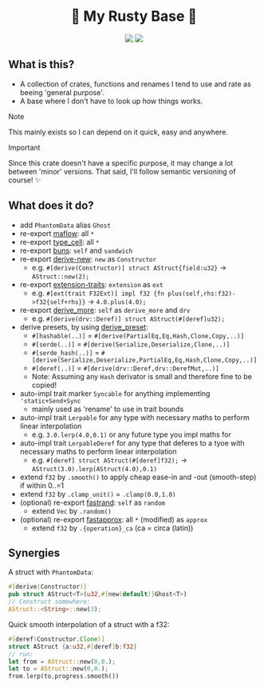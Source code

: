 <h1 align="center">🦀 My Rusty Base 🦀</h1>
<p align="center">
    <a href="https://github.com/dekirisu/deki-rs" style="position:relative"><img src="https://img.shields.io/badge/github-dekirisu/deki-rs-ee6677"></a>
    <a href="https://crates.io/crates/deki" style="position:relative"><img src="https://img.shields.io/crates/v/deki"></a>
</p>

## What is this?
- A collection of crates, functions and renames I tend to use and rate as beeing 'general purpose'.
- A base where I don't have to look up how things works.

> [!NOTE]
> This mainly exists so I can depend on it quick, easy and anywhere.

> [!IMPORTANT]
> Since this crate doesn't have a specific purpose, it may change a lot between 'minor' versions.
> That said, I'll follow semantic versioning of course! ✨

## What does it do?
- add `PhantomData` alias `Ghost`
- re-export [maflow](https://github.com/dekirisu/maflow): all `*`
- re-export [type_cell](https://github.com/dekirisu/type_cell): all `*`
- re-export [buns](https://github.com/dekirisu/buns): `self` and `sandwich`
- re-export [derive-new](https://github.com/nrc/derive-new): `new` as `Constructor`
    - e.g. `#[derive(Constructor)] struct AStruct{field:u32}` -> `AStruct::new(2);`
- re-export [extension-traits](https://github.com/danielhenrymantilla/ext-trait.rs): `extension` as `ext`
    - e.g. `#[ext(trait F32Ext)] impl f32 {fn plus(self,rhs:f32)->f32{self+rhs}}` -> `4.0.plus(4.0);`
- re-export [derive_more](https://github.com/JelteF/derive_more): `self` as `derive_more` and `drv`
    - e.g. `#[derive(drv::Deref)] struct AStruct(#[deref]u32);`
- derive presets, by using [derive_preset](https://github.com/dekirisu/derive_preset):
    - `#[hashable(..)]` = `#[derive(PartialEq,Eq,Hash,Clone,Copy,..)]`
    - `#[serde(..)]` = `#[derive(Serialize,Deserialize,Clone,..)]`
    - `#[serde_hash(..)]` = `#[derive(Serialize,Deserialize,PartialEq,Eq,Hash,Clone,Copy,..)]`
    - `#[deref(..)]` = `#[derive(drv::Deref,drv::DerefMut,..)]`
    - Note: Assuming any `Hash` derivator is small and therefore fine to be copied!
- auto-impl trait marker `Syncable` for anything implementing `'static+Send+Sync`
    - mainly used as 'rename' to use in trait bounds
- auto-impl trait `Lerpable` for any type with necessary maths to perform linear interpolation
    - e.g. `3.0.lerp(4.0,0.1)` or any future type you impl maths for
- auto-impl trait `LerpableDeref` for any type that deferes to a tyoe with necessary maths to perform linear interpolation
    - e.g. `#[deref] struct AStruct(#[deref]f32);` -> `AStruct(3.0).lerp(AStruct(4.0),0.1)`
- extend `f32` by `.smooth()` to apply cheap ease-in and -out (smooth-step) if within 0..=1
- extend `f32` by `.clamp_unit()` = `.clamp(0.0,1.0)`
- (optional) re-export [fastrand](https://github.com/smol-rs/fastrand): `self` as `random`
    - extend `Vec` by `.random()`
- (optional) re-export [fastapprox](https://github.com/loony-bean/fastapprox-rs): all `*` (modified) as `approx`
    - extend `f32` by `.{operation}_ca` (ca = circa (latin))

## Synergies
A struct with `PhantomData`:
```rust
#[derive(Constructor)]
pub struct AStruct<T>(u32,#[new(default)]Ghost<T>)
// Construct somewhere:
AStruct::<String>::new(3);
```
Quick smooth interpolation of a struct with a f32:
```rust
#[deref(Constructor,Clone)]
struct AStruct {a:u32,#[deref]b:f32}
// run:
let from = AStruct::new(0,0.);
let to = AStruct::new(0,0.);
from.lerp(to,progress.smooth())
```
